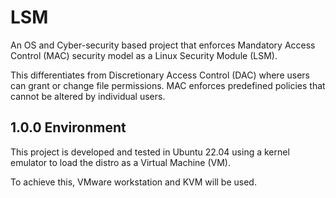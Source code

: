 # LSM

An OS and Cyber-security based project that enforces Mandatory Access Control (MAC) security model as a Linux Security Module (LSM).

This differentiates from Discretionary Access Control (DAC) where users can grant or change file permissions. MAC enforces predefined policies that cannot be altered by individual users.

## 1.0.0 Environment

This project is developed and tested in Ubuntu 22.04 using a kernel emulator to load the distro as a Virtual Machine (VM).

To achieve this, VMware workstation and KVM will be used.
